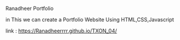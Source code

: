 Ranadheer Portfolio 

in This we can create a Portfolio Website Using HTML,CSS,Javascript

link : https://Ranadheerrrr.github.io/TXON_04/
